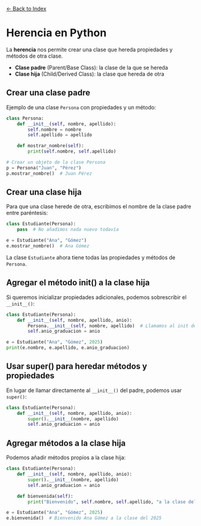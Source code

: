 [← Back to Index](README.md)

# Herencia en Python

La **herencia** nos permite crear una clase que hereda propiedades y métodos de otra clase.

- **Clase padre** (Parent/Base Class): la clase de la que se hereda
- **Clase hija** (Child/Derived Class): la clase que hereda de otra

## Crear una clase padre

Ejemplo de una clase `Persona` con propiedades y un método:

```python
class Persona:
    def __init__(self, nombre, apellido):
        self.nombre = nombre
        self.apellido = apellido

    def mostrar_nombre(self):
        print(self.nombre, self.apellido)

# Crear un objeto de la clase Persona
p = Persona("Juan", "Pérez")
p.mostrar_nombre()  # Juan Pérez
```

## Crear una clase hija

Para que una clase herede de otra, escribimos el nombre de la clase padre entre paréntesis:

```python
class Estudiante(Persona):
    pass  # No añadimos nada nuevo todavía

e = Estudiante("Ana", "Gómez")
e.mostrar_nombre()  # Ana Gómez
```

La clase `Estudiante` ahora tiene todas las propiedades y métodos de `Persona`.

## Agregar el método __init__() a la clase hija

Si queremos inicializar propiedades adicionales, podemos sobrescribir el `__init__()`:

```python
class Estudiante(Persona):
    def __init__(self, nombre, apellido, anio):
        Persona.__init__(self, nombre, apellido)  # Llamamos al init de la clase padre
        self.anio_graduacion = anio

e = Estudiante("Ana", "Gómez", 2025)
print(e.nombre, e.apellido, e.anio_graduacion)
```

## Usar super() para heredar métodos y propiedades

En lugar de llamar directamente al `__init__()` del padre, podemos usar `super()`:

```python
class Estudiante(Persona):
    def __init__(self, nombre, apellido, anio):
        super().__init__(nombre, apellido)
        self.anio_graduacion = anio
```

## Agregar métodos a la clase hija

Podemos añadir métodos propios a la clase hija:

```python
class Estudiante(Persona):
    def __init__(self, nombre, apellido, anio):
        super().__init__(nombre, apellido)
        self.anio_graduacion = anio

    def bienvenida(self):
        print("Bienvenido", self.nombre, self.apellido, "a la clase del", self.anio_graduacion)

e = Estudiante("Ana", "Gómez", 2025)
e.bienvenida()  # Bienvenido Ana Gómez a la clase del 2025
```